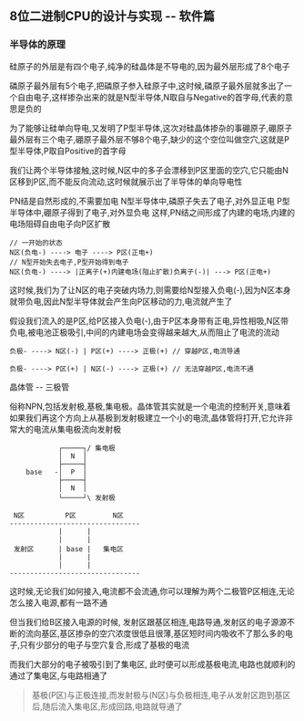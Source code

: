 ## 8位二进制CPU的设计与实现 -- 软件篇

### 半导体的原理

硅原子的外层是有四个电子,纯净的硅晶体是不导电的,因为最外层形成了8个电子

磷原子最外层有5个电子,把磷原子参入硅原子中,这时候,磷原子最外层就多出了一个自由电子,这样掺杂出来的就是N型半导体,N取自与Negative的首字母,代表的意思是负的

为了能够让硅单向导电,又发明了P型半导体,这次对硅晶体掺杂的事硼原子,硼原子最外层有三个电子,硼原子最外层不够8个电子,缺少的这个空位叫做空穴,这就是P型半导体,P取自Positive的首字母

我们让两个半导体接触,这时候,N区中的多子会漂移到P区里面的空穴,它只能由N区移到P区,而不能反向流动,这时候就展示出了半导体的单向导电性

PN结是自然形成的,不需要加电
N型半导体中,磷原子失去了电子,对外显正电
P型半导体中,硼原子得到了电子,对外显负电
这样,PN结之间形成了内建的电场,内建的电场阻碍自由电子向P区扩散

```
// 一开始的状态
N区(负电-) ----> 电子 ----> P区(正电+)
// N型开始失去电子,P型开始得到电子
N区(负电-) ----> |正离子(+)内建电场(阻止扩散)负离子(-)| ---> P区(正电+)
```

这时候,我们为了让N区的电子突破内场力,则需要给N型接入负电(-),因为N区本身就带负电,因此N型半导体就会产生向P区移动的力,电流就产生了

假设我们流入的是P区,给P区接入负电(-),由于P区本身带有正电,异性相吸,N区带负电,被电池正极吸引,中间的内建电场会变得越来越大,从而阻止了电流的流动

```
负极- ----> N区(-) | P区(+) ----> 正极(+) // 穿越P区,电流导通  

负极- ----> P区(+) | N区(-) ----> 正极(+) // 无法穿越P区,电流不通

```

晶体管 -- 三极管

俗称NPN,包括发射极,基极,集电极。晶体管其实就是一个电流的控制开关,意味着如果我们再这个方向上从基极到发射极建立一个小的电流,晶体管将打开,它允许非常大的电流从集电极流向发射极

```
            ┌─────┐/ 集电极
            │  N  │
            ├─────┤
    base   -│  P  │
            ├─────┤
            │  N  │
            └─────┘\ 发射极
``` 

```
 N区          P区         N区
--------------------------------
            |      |  
            |      |
 发射区      | base |   集电区
            |      |
            |      |
--------------------------------
```

这时候,无论我们如何接入,电流都不会流通,你可以理解为两个二极管P区相连,无论怎么接入电源,都有一路不通

但当我们给B区接入电源的时候, 发射区跟基区相连,电路导通,发射区的电子源源不断的流向基区,基区掺杂的空穴浓度很低且很薄,基区短时间内吸收不了那么多的电子,只有少部分的电子与空穴复合,形成了基极的电流

而我们大部分的电子被吸引到了集电区, 此时便可以形成基极电流,电路也就顺利的通过了集电区,与电路相通了

> 基极(P区)与正极连接,而发射极与(N区)与负极相连,电子从发射区跑到基区后,随后流入集电区,形成回路,电路就导通了

























